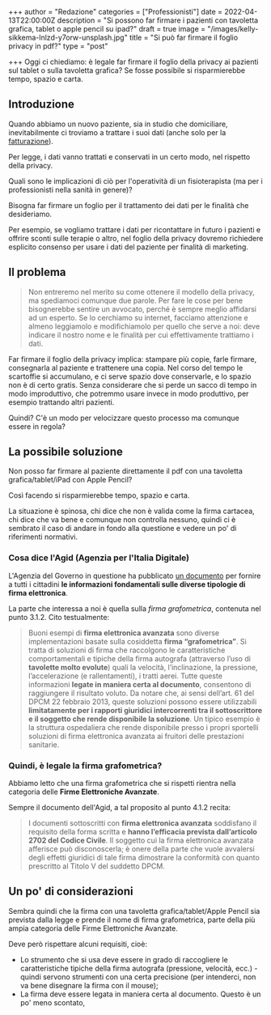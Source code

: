 +++
author = "Redazione"
categories = ["Professionisti"]
date = 2022-04-13T22:00:00Z
description = "Si possono far firmare i pazienti con tavoletta grafica, tablet o apple pencil su ipad?"
draft = true
image = "/images/kelly-sikkema-lnlzd-y7orw-unsplash.jpg"
title = "Si può far firmare il foglio privacy in pdf?"
type = "post"

+++
Oggi ci chiediamo: è legale far firmare il foglio della privacy ai pazienti sul tablet o sulla tavoletta grafica? Se fosse possibile si risparmierebbe tempo, spazio e carta. 

## Introduzione

Quando abbiamo un nuovo paziente, sia in studio che domiciliare, inevitabilmente ci troviamo a trattare i suoi dati (anche solo per la [fatturazione](https://fisioterapisti.org/che-sono-e-come-fare-le-fatture.guida-per-fisioterapisti/ "Che sono e come fare le fatture. Guida per Fisioterapisti")).

Per legge, i dati vanno trattati e conservati in un certo modo, nel rispetto della privacy.

Quali sono le implicazioni di ciò per l'operatività di un fisioterapista (ma per i professionisti nella sanità in genere)?

Bisogna far firmare un foglio per il trattamento dei dati per le finalità che desideriamo.

Per esempio, se vogliamo trattare i dati per ricontattare in futuro i pazienti e offrire sconti sulle terapie o altro, nel foglio della privacy dovremo richiedere esplicito consenso per usare i dati del paziente per finalità di marketing.

## Il problema

> Non entreremo nel merito su come ottenere il modello della privacy, ma spediamoci comunque due parole. Per fare le cose per bene bisognerebbe sentire un avvocato, perché è sempre meglio affidarsi ad un esperto. Se lo cerchiamo su internet, facciamo attenzione e almeno leggiamolo e modifichiamolo per quello che serve a noi: deve indicare il nostro nome e le finalità per cui effettivamente trattiamo i dati.

Far firmare il foglio della privacy implica: stampare più copie, farle firmare, consegnarla al paziente e trattenere una copia. Nel corso del tempo le scartoffie si accumulano, e ci serve spazio dove conservarle, e lo spazio non è di certo gratis. Senza considerare che si perde un sacco di tempo in modo improduttivo, che potremmo usare invece in modo produttivo, per esempio trattando altri pazienti.

Quindi? C'è un modo per velocizzare questo processo ma comunque essere in regola?

## La possibile soluzione

Non posso far firmare al paziente direttamente il pdf con una tavoletta grafica/tablet/iPad con Apple Pencil?

Così facendo si risparmierebbe tempo, spazio e carta.

La situazione è spinosa, chi dice che non è valida come la firma cartacea, chi dice che va bene e comunque non controlla nessuno, quindi ci è sembrato il caso di andare in fondo alla questione e vedere un po' di riferimenti normativi.

### Cosa dice l'Agid (Agenzia per l'Italia Digitale)

L'Agenzia del Governo in questione ha pubblicato [un documento](https://www.agid.gov.it/sites/default/files/repository_files/tipologie_di_firme_e_sigilli_elettronici_v1_dicembre_2019.pdf "Firme e Sigilli Elettronici") per fornire a tutti i cittadini **le informazioni fondamentali sulle diverse tipologie di firma elettronica**.

La parte che interessa a noi è quella sulla _firma grafometrica_, contenuta nel punto 3.1.2. Cito testualmente:

> Buoni esempi di **firma elettronica avanzata** sono diverse implementazioni basate sulla cosiddetta **firma “grafometrica”**. Si tratta di soluzioni di firma che raccolgono le caratteristiche comportamentali e tipiche della firma autografa (attraverso l’uso di **tavolette molto evolute**) quali la velocità, l’inclinazione, la pressione, l’accelerazione (e rallentamenti), i tratti aerei. Tutte queste informazioni **legate in maniera certa al documento**, consentono di raggiungere il risultato voluto. Da notare che, ai sensi dell’art. 61 del DPCM 22 febbraio 2013, queste soluzioni possono essere utilizzabili **limitatamente per i rapporti giuridici intercorrenti tra il sottoscrittore e il soggetto che rende disponibile la soluzione**. Un tipico esempio è la struttura ospedaliera che rende disponibile presso i propri sportelli soluzioni di firma elettronica avanzata ai fruitori delle prestazioni sanitarie.

### Quindi, è legale la firma grafometrica?

Abbiamo letto che una firma grafometrica che si rispetti rientra nella categoria delle **Firme Elettroniche Avanzate**.

Sempre il documento dell'Agid, a tal proposito al punto 4.1.2 recita:

> I documenti sottoscritti con **firma elettronica avanzata** soddisfano il requisito della forma scritta e **hanno l’efficacia prevista dall’articolo 2702 del Codice Civile**. Il soggetto cui la firma elettronica avanzata afferisce può disconoscerla; è onere della parte che vuole avvalersi degli effetti giuridici di tale firma dimostrare la conformità con quanto prescritto al Titolo V del suddetto DPCM.

## Un po' di considerazioni

Sembra quindi che la firma con una tavoletta grafica/tablet/Apple Pencil sia prevista dalla legge e prende il nome di firma grafometrica, parte della più ampia categoria delle Firme Elettroniche Avanzate.

Deve però rispettare alcuni requisiti, cioè:

* Lo strumento che si usa deve essere in grado di raccogliere le caratteristiche tipiche della firma autografa (pressione, velocità, ecc.) - quindi servono strumenti con una certa precisione (per intenderci, non va bene disegnare la firma con il mouse);
* La firma deve essere legata in maniera certa al documento. Questo è un po' meno scontato, 